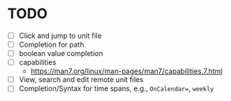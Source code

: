 # TODO

- [ ] Click and jump to unit file
- [ ] Completion for path
- [ ] boolean value completion
- [ ] capabilities
    - https://man7.org/linux/man-pages/man7/capabilities.7.html
- [ ] View, search and edit remote unit files
- [ ] Completion/Syntax for time spans, e.g., `OnCalendar=`, `weekly`
